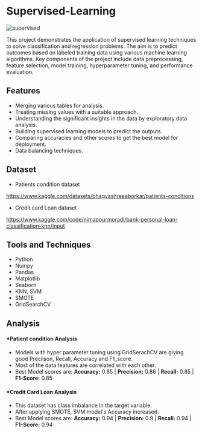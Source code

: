 
# Supervised-Learning

  ![supervised](https://github.com/user-attachments/assets/48a67840-0b4e-4e27-a4b2-200443ac7282)

This project demonstrates the application of supervised learning techniques to solve classification and regression problems. The aim is to predict outcomes based on labeled training data using various machine learning algorithms. Key components of the project include data preprocessing, feature selection, model training, hyperparameter tuning, and performance evaluation.


## Features
- Merging various tables for analysis.
- Treating missing values with a suitable approach.
- Understanding the significant insights in the data by exploratory data analysis.
- Building supervised learning models to predict the outputs.
- Comparing accuracies and other scores to get the best model for deployment.
- Data balancing techniques.

## Dataset

- Patients condition dataset

 https://www.kaggle.com/datasets/bhagyashreeaborkar/patients-conditions


- Credit card Loan dataset

 https://www.kaggle.com/code/nimapourmoradi/bank-personal-loan-classification-knn/input

## Tools and Techniques

- Python
- Numpy
- Pandas
- Matplotlib
- Seaborn
- KNN, SVM
- SMOTE
- GridSearchCV

## Analysis

#### *Patient condition Analysis

- Models with hyper parameter tuning using GridSerachCV  are giving good Preciison, Recall, Accuracy and F1_score.
- Most of the data features are correlated with each other.
- Best Model scores are:
**Accuracy:** 0.85 | 
**Precision:** 0.86 |
**Recall:** 0.85 |
**F1-Score:** 0.85

#### *Credit Card Loan Analysis

- This dataset has class imbalance in the target variable.
- After applying SMOTE, SVM model's Accuracy increased.
- Best Model scores are:
**Accuracy:** 0.94 | 
**Precision:** 0.9 |
**Recall:** 0.94 |
**F1-Score:** 0.94 





